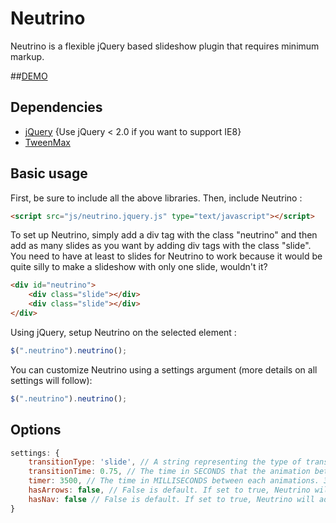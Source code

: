 Neutrino
========
Neutrino is a flexible jQuery based slideshow plugin that requires minimum markup.

##[DEMO](http://lagrangemtl.github.io/neutrino/)

Dependencies
------------
- [jQuery](http://jquery.com) {Use jQuery < 2.0 if you want to support IE8}
- [TweenMax](http://www.greensock.com/gsap-js/)


Basic usage
-----------

First, be sure to include all the above libraries. Then, include Neutrino :
````html
<script src="js/neutrino.jquery.js" type="text/javascript"></script>
````

To set up Neutrino, simply add a div tag with the class "neutrino" and then add as many slides as you want by
adding div tags with the class "slide". You need to have at least to slides for Neutrino to work because it 
would be quite silly to make a slideshow with only one slide, wouldn't it?
````html
<div id="neutrino">
	<div class="slide"></div>
	<div class="slide"></div>
</div>
````

Using jQuery, setup Neutrino on the selected element :
````js
$(".neutrino").neutrino();
````

You can customize Neutrino using a settings argument (more details on all settings will follow):
````js
$(".neutrino").neutrino();
````

Options
-------
````js
settings: {
	transitionType: 'slide', // A string representing the type of transition, currently, only 'slide' is supported.
	transitionTime: 0.75, // The time in SECONDS that the animation between each slides will take.
	timer: 3500, // The time in MILLISECONDS between each animations. 3500 is default. If set to 0, there will not be a timed loop.
	hasArrows: false, // False is default. If set to true, Neutrino will add arrows on each sides of the slideshow.
	hasNav: false // False is default. If set to true, Neutrino will add a navigation (button styled list) at the bottom of the slideshow.
}
````
